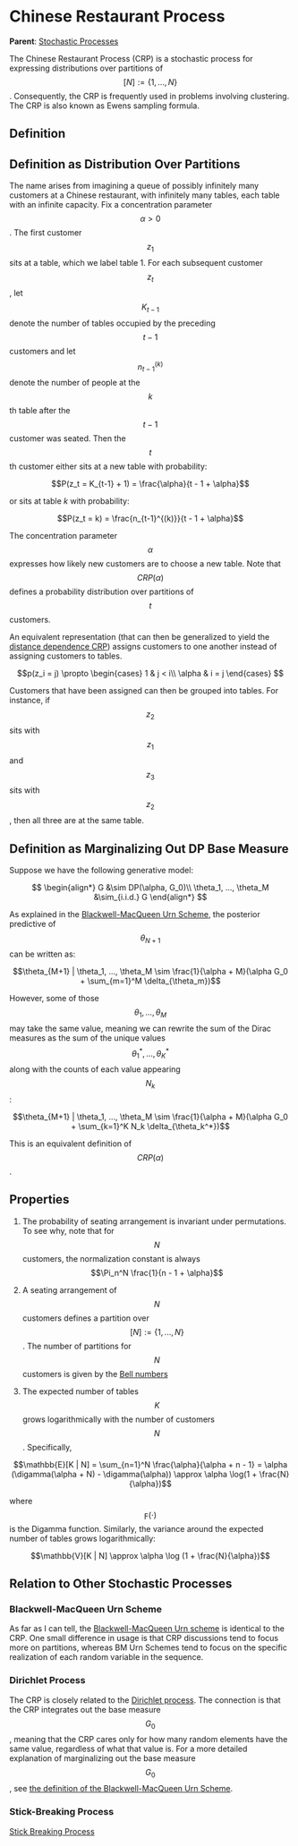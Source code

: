 # Chinese Restaurant Process

__Parent__: [Stochastic Processes](../stochastic_processes.md)

The Chinese Restaurant Process (CRP) is a stochastic process for expressing distributions
over partitions of $$[N] := \{1, ..., N\}$$. Consequently, the CRP is frequently used in problems involving
clustering. The CRP is also known as Ewens sampling formula.

## Definition

## Definition as Distribution Over Partitions

The name arises from imagining a queue of possibly infinitely many customers at a Chinese restaurant,
with infinitely many tables, each table with an infinite capacity. Fix a concentration parameter $$\alpha > 0$$.
The first customer $$z_1$$ sits at a table, which we label table 1. For
each subsequent customer $$z_t$$, let $$K_{t-1}$$ denote the number of tables occupied by the
preceding $$t-1$$ customers and let $$n_{t-1}^{(k)}$$ denote the number of people at the $$k$$th table
after the $$t-1$$ customer was seated. Then the $$t$$th customer either sits at a new table with probability:

$$P(z_t = K_{t-1} + 1) = \frac{\alpha}{t - 1 + \alpha}$$

or sits at table $k$ with probability:

$$P(z_t = k) = \frac{n_{t-1}^{(k)}}{t - 1 + \alpha}$$

The concentration parameter $$\alpha$$ expresses how likely new customers
are to choose a new table. Note that $$CRP(\alpha)$$ defines
a probability distribution over partitions of $$t$$ customers.

An equivalent representation (that can then be generalized to yield the 
[distance dependence CRP](distance_dependent_chinese_restaurant_process.md))
assigns customers to one another instead of assigning customers to tables.

$$p(z_i = j) \propto \begin{cases} 1 & j < i\\ \alpha & i = j \end{cases} $$

Customers that have been assigned can then be grouped into tables. For instance,
if $$z_2$$ sits with $$z_1$$ and $$z_3$$ sits with $$z_2$$, then all three
are at the same table.

## Definition as Marginalizing Out DP Base Measure

Suppose we have the following generative model:

$$
\begin{align*}
G &\sim DP(\alpha, G_0)\\
\theta_1, ..., \theta_M &\sim_{i.i.d.} G
\end{align*}
$$

As explained in the [Blackwell-MacQueen Urn Scheme](blackwell_macqueen_urn_scheme.md), the
posterior predictive of $$\theta_{N+1}$$ can be written as:

$$\theta_{M+1} | \theta_1, ..., \theta_M \sim \frac{1}{\alpha + M}(\alpha G_0 + \sum_{m=1}^M \delta_{\theta_m})$$

However, some of those $$\theta_1, ..., \theta_M$$ may take the same value, meaning we can rewrite the
sum of the Dirac measures as the sum of the unique values $$\theta_1^*, ..., \theta_K^*$$ along
with the counts of each value appearing $$N_k$$: 

$$\theta_{M+1} | \theta_1, ..., \theta_M \sim \frac{1}{\alpha + M}(\alpha G_0 + \sum_{k=1}^K N_k \delta_{\theta_k^*})$$

This is an equivalent definition of $$CRP(\alpha)$$.

## Properties

1. The probability of seating arrangement is invariant under permutations. To see why, note
   that for $$N$$ customers, the normalization constant is always $$\Pi_n^N \frac{1}{n - 1 + \alpha}$$

2. A seating arrangement of $$N$$ customers defines a partition over $$[N] := \{1, ..., N\}$$. The number
 of partitions for $$N$$ customers is given by the [Bell numbers](https://en.wikipedia.org/wiki/Bell_number)

3. The expected number of tables $$K$$ grows logarithmically with the number of customers $$N$$. Specifically,

$$\mathbb{E}[K | N] = \sum_{n=1}^N \frac{\alpha}{\alpha + n - 1} = \alpha (\digamma(\alpha + N) - \digamma(\alpha))
\approx \alpha \log(1 + \frac{N}{\alpha})$$

where $$\digamma(\cdot)$$ is the Digamma function. Similarly, the variance around the expected number of tables 
grows logarithmically:

$$\mathbb{V}[K | N] \approx \alpha \log (1 + \frac{N}{\alpha})$$

## Relation to Other Stochastic Processes

### Blackwell-MacQueen Urn Scheme

As far as I can tell, the [Blackwell-MacQueen Urn scheme](blackwell_macqueen_urn_scheme.md) is identical
to the CRP. One small difference in usage is that CRP discussions tend to focus more on partitions,
whereas BM Urn Schemes tend to focus on the specific realization of each random variable in the sequence.

### Dirichlet Process

The CRP is closely related to the [Dirichlet process](dirichlet_process.md#chinese-restaurant-process). The connection is that
the CRP integrates out the base measure $$G_0$$, meaning that the CRP cares only for how many
random elements have the same value, regardless of what that value is. For a more detailed explanation
of marginalizing out the base measure $$G_0$$, see
[the definition of the Blackwell-MacQueen Urn Scheme](blackwell_macqueen_urn_scheme.md#definition).

### Stick-Breaking Process

[Stick Breaking Process](stick_breaking_process.md)
